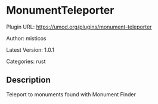 # MonumentTeleporter

Plugin URL: https://umod.org/plugins/monument-teleporter

Author: misticos

Latest Version: 1.0.1

Categories: rust

## Description

Teleport to monuments found with Monument Finder
